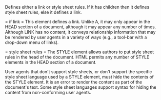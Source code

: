 Defines either a link or style sheet rules. If it has children then it defines style sheet rules, else it defines a link.

= if link =
This element defines a link. Unlike A, it may only appear in the HEAD section of a document, although it may appear any number of times. Although LINK has no content, it conveys relationship information that may be rendered by user agents in a variety of ways (e.g., a tool-bar with a drop-down menu of links).

= style sheet rules =
The STYLE element allows authors to put style sheet rules in the head of the document. HTML permits any number of STYLE elements in the HEAD section of a document.

User agents that don't support style sheets, or don't support the specific style sheet language used by a STYLE element, must hide the contents of the STYLE element. It is an error to render the content as part of the document's text. Some style sheet languages support syntax for hiding the content from non-conforming user agents.